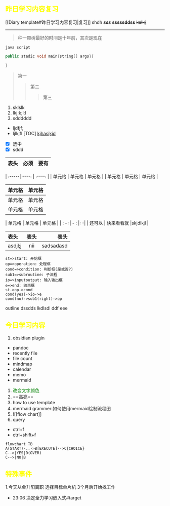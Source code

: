 ## <font color="yellow">昨日学习内容复习 </font>
[[Diary template#昨日学习内容复习|复习]]
shdh
***sss***
**sssssddss**
~~kalkj~~
***
>种一颗树最好的时间是十年前，其次是现在

	java script
```java
public stadic void main{string[] args}{

}
```
>第一
>>第二
>>>第三

1. sklslk
2. lkj;k;l;l
3. sdddddd
+ ljdfjf;
+ ljlkjfl
[TOC]
<U> kjhasjkjd</U>
- [x] 选中
- [x] sddd

|表头|必须|要有|
|:-|-:|:-:|



| :-----| ----: | :----: |
| 单元格 | 单元格 | 单元格 |
| 单元格 | 单元格 | 单元格 |

| 单元格 | 单元格 | 
|  ----  | ----  |
| 单元格  | 单元格 |
| 单元格  | 单元格 |

| 单元格 | 单元格 | 单元格 |
| : - :| - : |: -|
| 还可以 | 快来看看就 |skjdlkjl |

|表头|表头|表头|
| :-|:-:|-:|
|asdjl;j|nii|sadsadasd|

```flow
st=>start: 开始框
op=>operation: 处理框
cond=>condition: 判断框(是或否?)
sub1=>subroutine: 子流程
io=>inputoutput: 输入输出框
e=>end: 结束框
st->op->cond
cond(yes)->io->e
cond(no)->sub1(right)->op
```
outline
		dssdds
	lkdlsdl
			ddf
				eee
## <font color="yellow">今日学习内容</font>
1. obsidian  plugin
+ pandoc
+ recently file
+ file count
+ mindmap
+ calendar
+ memo
+ mermaid
1. <font color = "green" >改变文字颜色 </font>
2. ==高亮==
3. how to use template
4. mermaid grammer:如何使用mermaid绘制流程图
5. ![[flow chart]]
6. query
+ ctrl+f
+ ctrl+shift+f
``` mermaid
flowchart TB
A(START)-..->B[EXECUTE]-->C{CHOICE}
C-->|YES|D(OVER)
C-->|NO|B
```

## <font color="yellow">特殊事件</font>
1.今天从金升阳离职 选择目标单片机 3个月后开始找工作

- 23:06 决定全力学习嵌入式#target 